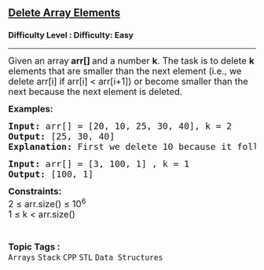 <h2><a href="https://www.geeksforgeeks.org/problems/delete-array-elements-which-are-smaller-than-next-or-become-smaller3115/1?page=1&category=Stack&sortBy=difficulty">Delete Array Elements</a></h2><h3>Difficulty Level : Difficulty: Easy</h3><hr><div class="problems_problem_content__Xm_eO"><p><span style="font-size: 18px;">Given an array<strong> arr[] </strong>and a number <strong>k</strong>. The task is to delete <strong>k</strong> elements that are smaller than the next element (i.e., we delete arr[i] if arr[i] &lt; arr[i+1]) or become smaller than the next because the next element is deleted.</span></p>
<p><span style="font-size: 18px;"><strong>Examples:</strong></span></p>
<pre><span style="font-size: 18px;"><strong>Input:</strong> arr[] = [20, 10, 25, 30, 40], k = 2
<strong>Output: </strong>[25, 30, 40]
<strong>Explanation: </strong>First we delete 10 because it follows arr[i] &lt; arr[i+1]. Then we delete 20 because 25 is moved next to it and it also starts following the condition.
</span></pre>
<pre><span style="font-size: 18px;"><strong>Input:</strong> arr[] = [3, 100, 1] , k = 1<strong>
Output: </strong>[100, 1] </span></pre>
<p><span style="font-size: 18px;"><strong>Constraints:</strong><br>2 ≤ arr.size() ≤ 10<sup>6</sup><br>1 ≤ k &lt; arr.size()</span></p></div><br><p><span style=font-size:18px><strong>Topic Tags : </strong><br><code>Arrays</code>&nbsp;<code>Stack</code>&nbsp;<code>CPP</code>&nbsp;<code>STL</code>&nbsp;<code>Data Structures</code>&nbsp;
